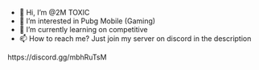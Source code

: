 - 👋 Hi, I’m @2M TOXIC
- 👀 I’m interested in Pubg Mobile (Gaming) 
- 🌱 I’m currently learning on competitive 
- 📫 How to reach me? Just join my server on discord in the description 

<!---
2M TOXIC is a ✨ special ✨ repository because its `README.md` (this file) appears on your TIKTOK profile.
You can click the Preview link to take a look at your changes.
--->https://discord.gg/mbhRuTsM
